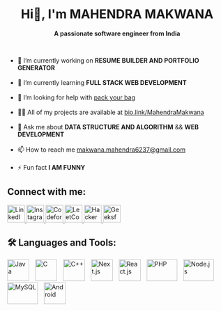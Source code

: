 
<div align="center">
    <h1>Hi👋, I'm <strong>MAHENDRA MAKWANA</strong> </h1>
    <p><b>A passionate software engineer from India</b></p><br/>
  </div>
    <ul>
        <li>🎥 I’m currently working on <strong>RESUME BUILDER AND PORTFOLIO GENERATOR </strong></li><br/>
        <li>🌱 I’m currently learning <strong>FULL STACK WEB DEVELOPMENT </strong></li><br/>
        <li>🤝 I’m looking for help with <a href="#">pack your bag</a></li><br/>
        <li>👨‍💻 All of my projects are available at <a href="https://portfolio-mocha-eta.vercel.app/">bio.link/MahendraMakwana</a></li><br/>
        <li>💬 Ask me about <strong>DATA STRUCTURE AND ALGORITHM</strong> && <strong>WEB DEVELOPMENT</strong></li><br/>
        <li>📫 How to reach me <a href="mailto:makwana.mahendra6237@gmail.com">makwana.mahendra6237@gmail.com</a></li><br/>
        <li>⚡ Fun fact <strong>I AM FUNNY</strong></li>
    </ul>
  <b><h2>Connect with me:</h2></b>
<p >
  <a href="https://www.linkedin.com/in/makwana-mahendra-99a373260//" target="_blank">
    <img src="https://cdn.jsdelivr.net/gh/devicons/devicon/icons/linkedin/linkedin-original.svg" alt="LinkedIn" width="40" height="40"/>
  </a>
  <a href="https://www.instagram.com/makwana__6017/" target="_blank">
    <img src="https://upload.wikimedia.org/wikipedia/commons/a/a5/Instagram_icon.png" alt="Instagram" width="40" height="40"/>
  </a>
  <a href="#" target="_blank">
    <img src="https://codeforces.org/s/1621504420/images/codeforces-logo-with-telegram.png" alt="Codeforces" width="40" height="40"/>
  </a>
  <a href="#" target="_blank">
    <img src="https://upload.wikimedia.org/wikipedia/commons/1/19/LeetCode_logo_black.png" alt="LeetCode" width="40" height="40"/>
  </a>
  <a href="#" target="_blank">
    <img src="https://upload.wikimedia.org/wikipedia/commons/6/65/HackerRank_logo.png" alt="HackerRank" width="40" height="40"/>
  </a>
  <a href="#" target="_blank">
    <img src="https://upload.wikimedia.org/wikipedia/commons/4/43/GeeksforGeeks.svg" alt="GeeksforGeeks" width="40" height="40"/>
  </a>
</p>
<h2> 🛠️ Languages and Tools:</h2>

<p >
  <img src="https://upload.wikimedia.org/wikipedia/en/3/30/Java_programming_language_logo.svg" alt="Java" width="50" height="50" style="margin-right: 10px;" />
  <img src="https://upload.wikimedia.org/wikipedia/commons/1/18/C_Programming_Language.svg" alt="C" width="50" height="50" style="margin-right: 10px;" />
  <img src="https://upload.wikimedia.org/wikipedia/commons/1/18/ISO_C%2B%2B_Logo.svg" alt="C++" width="50" height="50" style="margin-right: 10px;" />
  <img src="https://upload.wikimedia.org/wikipedia/commons/6/69/Nextjs-logo.svg" alt="Next.js" width="50" height="50" style="margin-right: 10px;" />
  <img src="https://upload.wikimedia.org/wikipedia/commons/a/a7/React-icon.svg" alt="React.js" width="50" height="50" style="margin-right: 10px;" />
  <img src="https://upload.wikimedia.org/wikipedia/commons/2/27/PHP-logo.svg" alt="PHP" width="70" height="50" style="margin-right: 10px;" />
  <img src="https://upload.wikimedia.org/wikipedia/commons/d/d9/Node.js_logo.svg" alt="Node.js" width="70" height="50" style="margin-right: 10px;" />
  <img src="https://upload.wikimedia.org/wikipedia/commons/0/0a/MySQL_textlogo.svg" alt="MySQL" width="70" height="50" style="margin-right: 10px;" />
  <img src="https://upload.wikimedia.org/wikipedia/commons/d/d7/Android_robot.svg" alt="Android" width="50" height="50" style="margin-right: 10px;" />
</p>


   <!-- <h2>Connect with me:</h2>
    <p>
        <a href="https://www.linkedin.com/in/coder-krishna-nand-mishra/">LinkedIn</a> |
        <a href="https://www.instagram.com/krishnanand703/">Instagram</a> |
        <a href="https://codeforces.com/profile/krishnanand07">Codeforces</a> |
        <a href="https://leetcode.com/krishna07mishra/">LeetCode</a> |
        <a href="https://www.hackerrank.com/profile/krishnanandmish2">HackerRank</a> |
        <a href="https://auth.geeksforgeeks.org/user/krishnanande3gk">GeeksforGeeks</a>
    </p>


<!--  #👋 Hi, I’m Mahendra Makwana
  <div align="center"> <b>A passionate software engineer from India</b></div><br>
-👀 I’m interested in ...
-🔭 I’m currently working on <b>RESUME MAKER APPLICATION</b>
-🌱 I’m currently learning ...
- 💞️ I’m looking to collaborate on ...
- 📫 How to reach me ...
- 😄 Pronouns: ...
- ⚡ Fun fact: ...

<!---
mgmakwana07112003/mgmakwana07112003 is a ✨ special ✨ repository because its `README.md` (this file) appears on your GitHub profile.
You can click the Preview link to take a look at your changes.
--->
